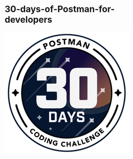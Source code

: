 # 30-days-of-Postman-for-developers
![alt text](./Postman%20-%2030%20days%20of%20Postman%20-%20for%20developers%20-%202024-03-26.png)
